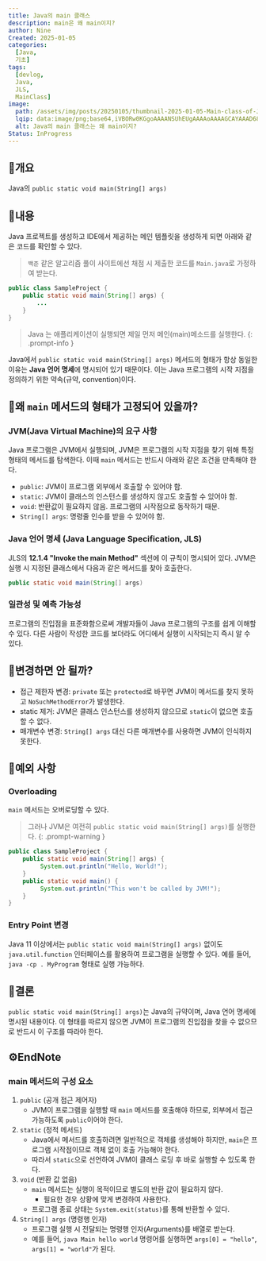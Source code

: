 ```yaml
---
title: Java의 main 클래스
description: main은 왜 main이지?
author: Nine
Created: 2025-01-05
categories:
  [Java,
  기초]
tags:
  [devlog,
  Java,
  JLS,
  MainClass]
image:
  path: /assets/img/posts/20250105/thumbnail-2025-01-05-Main-class-of-Java.png
  lqip: data:image/png;base64,iVBORw0KGgoAAAANSUhEUgAAAAoAAAAGCAYAAAD68A/GAAAAAklEQVR4AewaftIAAABRSURBVI3BsQ5AMBRA0dvXLlIdpCL4Cf//P2KTYDHxaHSV9ByjLwoIhRyZHgt6biCWRPcZGSaMb0kc2V33rFcgUVVMHImVx/JxZFaErgn8EQo9stcTt9iRD5AAAAAASUVORK5CYII=
  alt: Java의 main 클래스는 왜 main이지?
Status: InProgress
---
```

## 📌개요

Java의 `public static void main(String[] args)`

## 📌내용

Java 프로젝트를 생성하고 IDE에서 제공하는 메인 템플릿을 생성하게 되면 아래와 같은 코드를 확인할 수 있다.

>`백준` 같은 알고리즘 풀이 사이트에선 채점 시 제출한 코드를 `Main.java`로 가정하여 받는다.

```java
public class SampleProject {
	public static void main(String[] args) {
		...
	}
}
```

> Java 는 애플리케이션이 실행되면 제일 먼저 메인(main)메소드를 실행한다.
{: .prompt-info }

Java에서 `public static void main(String[] args)` 메서드의 형태가 항상 동일한 이유는 **Java 언어 명세**에 명시되어 있기 때문이다.
이는 Java 프로그램의 시작 지점을 정의하기 위한 약속(규약, convention)이다.

## 📌왜 `main` 메서드의 형태가 고정되어 있을까?

### JVM(Java Virtual Machine)의 요구 사항

Java 프로그램은 JVM에서 실행되며, JVM은 프로그램의 시작 지점을 찾기 위해 특정 형태의 메서드를 탐색한다.
이때 `main` 메서드는 반드시 아래와 같은 조건을 만족해야 한다.

- `public`: JVM이 프로그램 외부에서 호출할 수 있어야 함.
- `static`: JVM이 클래스의 인스턴스를 생성하지 않고도 호출할 수 있어야 함.
- `void`: 반환값이 필요하지 않음. 프로그램의 시작점으로 동작하기 때문.
- `String[] args`: 명령줄 인수를 받을 수 있어야 함.

### Java 언어 명세 (Java Language Specification, JLS)

JLS의 **12.1.4 "Invoke the main Method"** 섹션에 이 규칙이 명시되어 있다.
JVM은 실행 시 지정된 클래스에서 다음과 같은 메서드를 찾아 호출한다.

```java
public static void main(String[] args)
```

### 일관성 및 예측 가능성 

프로그램의 진입점을 표준화함으로써 개발자들이 Java 프로그램의 구조를 쉽게 이해할 수 있다.
다른 사람이 작성한 코드를 보더라도 어디에서 실행이 시작되는지 즉시 알 수 있다.

## 📌변경하면 안 될까?

- 접근 제한자 변경: `private` 또는 `protected`로 바꾸면 JVM이 메서드를 찾지 못하고 `NoSuchMethodError`가 발생한다.
- static 제거: JVM은 클래스 인스턴스를 생성하지 않으므로 `static`이 없으면 호출할 수 없다.
- 매개변수 변경: `String[] args` 대신 다른 매개변수를 사용하면 JVM이 인식하지 못한다.

## 📌예외 사항

### Overloading

`main` 메서드는 오버로딩할 수 있다.

> 그러나 JVM은 여전히 `public static void main(String[] args)`를 실행한다.
{: .prompt-warning }

```java
public class SampleProject {
	public static void main(String[] args) {
		 System.out.println("Hello, World!");
	}
	public static void main() {
		 System.out.println("This won't be called by JVM!");
	}
}
```

### Entry Point 변경

Java 11 이상에서는 `public static void main(String[] args)` 없이도 `java.util.function` 인터페이스를 활용하여 프로그램을 실행할 수 있다.
예를 들어, `java -cp . MyProgram` 형태로 실행 가능하다.

## 📌결론

`public static void main(String[] args)`는 Java의 규약이며, Java 언어 명세에 명시된 내용이다.
이 형태를 따르지 않으면 JVM이 프로그램의 진입점을 찾을 수 없으므로 반드시 이 구조를 따라야 한다.

## ⚙️EndNote

### main 메서드의 구성 요소

1. `public` (공개 접근 제어자)
    - JVM이 프로그램을 실행할 때 `main` 메서드를 호출해야 하므로, 외부에서 접근 가능하도록 `public`이어야 한다.
2. `static` (정적 메서드)
    - Java에서 메서드를 호출하려면 일반적으로 객체를 생성해야 하지만, `main`은 프로그램 시작점이므로 객체 없이 호출 가능해야 한다.
    - 따라서 `static`으로 선언하여 JVM이 클래스 로딩 후 바로 실행할 수 있도록 한다.
3. `void` (반환 값 없음)
    - `main` 메서드는 실행이 목적이므로 별도의 반환 값이 필요하지 않다. 
	    - 필요한 경우 상황에 맞게 변경하여 사용한다.
    - 프로그램 종료 상태는 `System.exit(status)`를 통해 반환할 수 있다.
4. `String[] args` (명령행 인자)
    - 프로그램 실행 시 전달되는 명령행 인자(Arguments)를 배열로 받는다.
    - 예를 들어, `java Main hello world` 명령어를 실행하면 `args[0] = "hello"`, `args[1] = "world"`가 된다.
